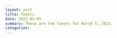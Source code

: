 ```yaml
---
layout: post
title: Tweets
date: 2023-03-05
summary: These are the tweets for March 5, 2023.
categories:
---
```


